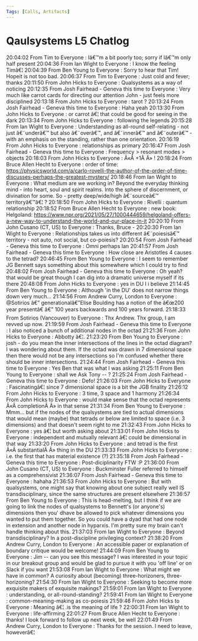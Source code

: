 ```yaml
---
Tags: [Calls, Artifacts]
---
```

# Qaulsystems L5 Chatlog

20:04:02 From Tim to Everyone : Iâ€™m a bit poorly too; sorry if Iâ€™m only half present
20:04:36 From Ian Wight to Everyone : I know the feeling Timâ€¦
20:04:39 From Ben Young to Everyone : Sorry to hear that Tim! Hopeit is not too bad.
20:06:37 From Tim to Everyone : Just cold and fever; thanks
20:11:50 From John Hicks to Everyone : Qualsystems as a way of noticing
20:12:35 From Josh Fairhead - Geneva this time to Everyone : Very much like carrot cards for directing our attention John - just feels more disciplined
20:13:18 From John Hicks to Everyone : tarot ?
20:13:24 From Josh Fairhead - Geneva this time to Everyone : Haha yeah
20:13:30 From John Hicks to Everyone : or carrot â€¦ that could be good for seeing in the dark
20:13:34 From John Hicks to Everyone : following the legends
20:15:28 From Ian Wight to Everyone : Understanding as all-round self-relating - not just â€˜underâ€™ but also â€˜overâ€™, and â€˜innerâ€™ and â€˜outerâ€™ - with an emphasis on the standing, rather than one orientation.
20:16:19 From John Hicks to Everyone : relationships as primary
20:16:47 From Josh Fairhead - Geneva this time to Everyone : Frequency > resonant modes > objects
20:18:03 From John Hicks to Everyone : Â«Â +1Â Â» !
20:18:24 From Bruce Allen Hecht to Everyone : order of time: https://physicsworld.com/a/carlo-rovelli-the-author-of-the-order-of-time-discusses-perhaps-the-greatest-mystery/
20:18:46 From Ian Wight to Everyone : What medium are we working in? Beyond the everyday thinking mind - into heart, soul and spirit realms. Into the sphere of discernment, or divination for some. So - pretty deep/wide/high â€˜sourceâ€™ territoryâ€™â€¦ ?
20:18:50 From John Hicks to Everyone : Rivelli : quantum relationship
20:18:52 From Bruce Allen Hecht to Everyone : new book: Helgoland: https://www.npr.org/2021/05/27/1000444659/helgoland-offers-a-new-way-to-understand-the-world-and-our-place-in-it
20:20:10 From John Cusano (CT, US) to Everyone : Thanks, Bruce -
20:20:30 From Ian Wight to Everyone : Relationships takes us into different â€˜poiesisâ€™ territory - not auto, not social, but co-poiesis?
20:20:54 From Josh Fairhead - Geneva this time to Everyone : Omni perhaps Ian
20:41:57 From Josh Fairhead - Geneva this time to Everyone : How close are Aristotles 4 causes to the tetrad?
20:46:45 From Ben Young to Everyone : I seem to remember JG Bennett says something about this somewhere which I could try to find
20:48:02 From Josh Fairhead - Geneva this time to Everyone : Oh yeah? that would be great though I can dig into a dramatic universe myself if its there
20:48:08 From John Hicks to Everyone : yes in DU I i believe
21:14:45 From Ben Young to Everyone : Although 'in the DU' does not narrow things down very much...
21:14:56 From Andrew Curry, London to Everyone : @Sotirios â€” generationalâ€”Elise Boulding has a notion of the â€œ200 year presentâ€ â€” 100 years backwards and 100 years forward.
21:18:33 From Sotirios (Vancouver) to Everyone : Thx Andrew.  Thx group, I am revved up now.
21:19:59 From Josh Fairhead - Geneva this time to Everyone : I also noticed a bunch of additional nodes in the octad
21:21:36 From John Hicks to Everyone : Abbotty â€¦.
21:23:20 From Ben Young to Everyone : josh - do you mean the inner intersections of the lines in the octad diagram? I was wondering about them. If the octad was drawn in 7 dimensional space then there would not be any intersections so I'm confused whether there should be inner intersections.
21:24:44 From Josh Fairhead - Geneva this time to Everyone : Yes Ben that was what I was asking
21:25:11 From Ben Young to Everyone : shall we Ask Tony -- ?
21:25:24 From Josh Fairhead - Geneva this time to Everyone : Defo!
21:26:03 From John Hicks to Everyone : Fascinatingâ€¦ since 7 dimensional space is a bit the JGB finality
21:26:12 From John Hicks to Everyone : 3 time, 3 space and 1 harmony
21:26:34 From John Hicks to Everyone : would make sense that the octad represents Â«Â completionÂ Â» in that sense
21:31:34 From Ben Young to Everyone : Mmm... but if the nodes of the qualsystems are tied to actual dimensions that would mean (maybe) that tetrads or below are limited to space (i.e. 3 dimensions) and that doesn't seem right to me
21:32:43 From John Hicks to Everyone : yes â€¦ but worth asking about
21:33:01 From John Hicks to Everyone : independent and mutually relevant â€¦ could be dimensional in that way
21:33:20 From John Hicks to Everyone : and tetrad is the first Â«Â substantialÂ Â» thing in the DU
21:33:33 From John Hicks to Everyone : i.e. the first that has material existence (?)
21:35:18 From Josh Fairhead - Geneva this time to Everyone : Post-diciplinarity FTW :P
21:36:00 From John Cusano (CT, US) to Everyone : Buckminster Fuller referred to himself as a comprehensivist
21:36:07 From Josh Fairhead - Geneva this time to Everyone : hahaha
21:36:53 From John Hicks to Everyone : But with qualsystems, one might say that knowing about one subject really well IS transdisciplinary, since the same structures are present elsewhere
21:36:57 From Ben Young to Everyone : This is head-melting, but I think if we are going to link the nodes of qualsystems to Bennett's (or anyone's) dimensions then you' dhave be allowed to pick whatever dimensions you wanted to put them together. So you could have a dyad that had one node in extension and another node in hyparxis. I'm pretty sure my brain can't handle thinking about this.
21:37:03 From Ian Wight to Everyone : Beyond transdisciplinary? In a post-discipline privileging context?
21:38:20 From Andrew Curry, London to Everyone : An accessible paper or explanation of boundary critique would be welcome!
21:44:09 From Ben Young to Everyone : Jim -- can you see this message? I was interested in your topic in our breakout group and would be glad to pursue it with you 'off line' or on Slack if you want
21:53:08 From Ian Wight to Everyone : What might we have in common? A curiosity about (becoming) three-horizoners, three-horizoning?
21:54:30 From Ian Wight to Everyone : Seeking to become more exquisite makers of exquisite makings?
21:59:01 From Ian Wight to Everyone : understanding, or all-round-standing?
21:59:41 From Ian Wight to Everyone : common-meaning-making as co-poiesis
21:59:46 From John Hicks to Everyone : Meaning â€¦ .is the meaning of life ?
22:00:31 From Ian Wight to Everyone : life-affirming
22:01:27 From Bruce Allen Hecht to Everyone : thanks! I look forward to follow up next week, be well
22:01:49 From Andrew Curry, London to Everyone : Thanks for the session. I need to leave, howeverâ€¦